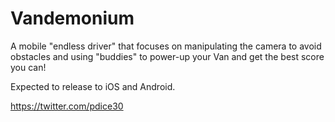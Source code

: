 # Vandemonium #

A mobile "endless driver" that focuses on manipulating the camera to avoid obstacles and using "buddies" to power-up your Van and get the best score you can!

Expected to release to iOS and Android.

https://twitter.com/pdice30